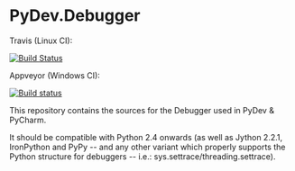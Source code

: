 PyDev.Debugger
==============

Travis (Linux CI):

[![Build Status](https://travis-ci.org/fabioz/PyDev.Debugger.png)](https://travis-ci.org/fabioz/PyDev.Debugger)

Appveyor (Windows CI):

[![Build status](https://ci.appveyor.com/api/projects/status/j6vjq687brbk20ux?svg=true)](https://ci.appveyor.com/project/fabioz/pydev-debugger)

This repository contains the sources for the Debugger used in PyDev & PyCharm.

It should be compatible with Python 2.4 onwards (as well as Jython 2.2.1, IronPython and PyPy -- and any
other variant which properly supports the Python structure for debuggers -- i.e.: sys.settrace/threading.settrace).